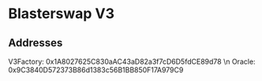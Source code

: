 # Blasterswap V3

## Addresses
V3Factory: 0x1A8027625C830aAC43aD82a3f7cD6D5fdCE89d78 \n
Oracle: 0x9C3840D572373B86d1383c56B1BB850F17A979C9
